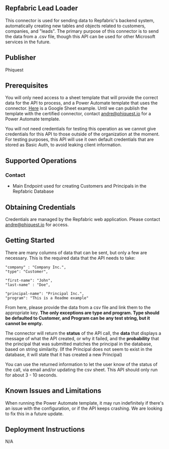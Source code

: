 ## Repfabric Lead Loader
This connector is used for sending data to Repfabric's backend system, automatically creating new tables and objects related to customers, companies, and "leads". The primary purpose of this connector is to send the data from a .csv file, though this API can be used for other Microsoft services in the future.

## Publisher
Phiquest

## Prerequisites
You will only need access to a sheet template that will provide the correct data for the API to process, and a Power Automate template that uses the connector. [Here](https://repfabric-my.sharepoint.com/:x:/p/jeremy_ramos/EfdJI0HWs3lMi9T7rvNrGVsB83ZmKSciVHeOebrYulcTDw?e=1yafTd) is a Google Sheet example. Until we can publish the template with the certified connector, contact andre@phiquest.io for a Power Automate template.

You will not need credentials for testing this operation as we cannot give credentials for this API to those outside of the organization at the moment. For testing purposes, this API will use it own default credentials that are stored as Basic Auth, to avoid leaking client information.

## Supported Operations

### Contact
* Main Endpoint used for creating Customers and Principals in the Repfabric Database

## Obtaining Credentials
Credentials are managed by the Repfabric web application. Please contact andre@phiquest.io for access.

## Getting Started
There are many columns of data that can be sent, but only a few are necessary. This is the required data that the API needs to take:


    "company" : "Company Inc.",
    "type": "Customer",
    
    "first-name": "John",
    "last-name" : "Doe",

    "principal-name": "Principal Inc.",
    "program": "This is a Readme example"

From here, please provide the data from a csv file and link them to the appropriate key. **The only exceptions are type and program. Type should be defaulted to Customer, and Program can be any test string, but it cannot be empty.**

The connector will return the **status** of the API call, the **data** that displays a message of what the API created, or why it failed, and the **probability** that the principal that was submitted matches the principal in the database, based on string similarity. (If the Principal does not seem to exist in the database, it will state that it has created a new Principal)

You can use the returned information to let the user know of the status of the call, via email and/or updating the csv sheet. This API should only run for about 3 - 10 seconds.

## Known Issues and Limitations
When running the Power Automate template, it may run indefinitely if there's an issue with the configuration, or if the API keeps crashing. We are looking to fix this in a future update.

## Deployment Instructions
N/A